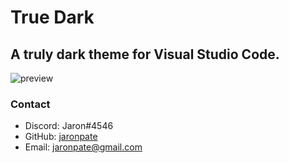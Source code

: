 # True Dark
## A truly dark theme for Visual Studio Code.

![preview](https://i.imgur.com/vJh1QZu.png)

### Contact
* Discord: Jaron#4546
* GitHub: [jaronpate](https://github.com/jaronpate)
* Email: jaronpate@gmail.com
